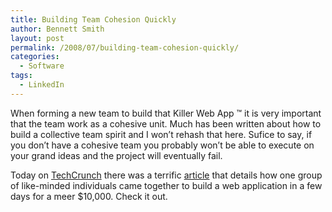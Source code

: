 ```yaml
---
title: Building Team Cohesion Quickly
author: Bennett Smith
layout: post
permalink: /2008/07/building-team-cohesion-quickly/
categories:
  - Software
tags:
  - LinkedIn
---
```

When forming a new team to build that Killer Web App ™ it is very important that the team work as a cohesive unit. Much has been written about how to build a collective team spirit and I won’t rehash that here. Sufice to say, if you don’t have a cohesive team you probably won’t be able to execute on your grand ideas and the project will eventually fail.

Today on [TechCrunch][1] there was a terrific [article][2] that details how one group of like-minded individuals came together to build a web application in a few days for a meer $10,000. Check it out.


 [1]: www.techcrunch.com
 [2]: http://www.techcrunch.com/2008/07/03/how-to-build-a-web-app-in-four-days-for-10000-say-hello-to-matt/
